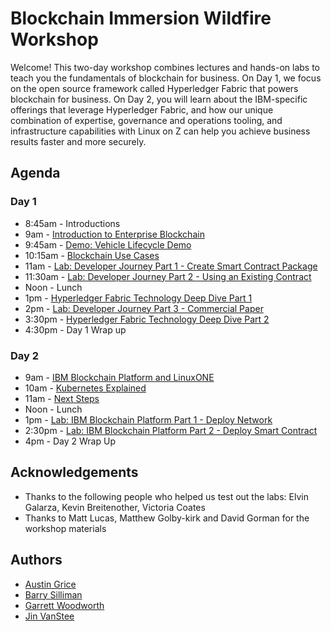 # Blockchain Immersion Wildfire Workshop
Welcome! This two-day workshop combines lectures and hands-on labs to teach you the fundamentals of blockchain for business. On Day 1, we focus on the open source framework called Hyperledger Fabric that powers blockchain for business. On Day 2, you will learn about the IBM-specific offerings that leverage Hyperledger Fabric, and how our unique combination of expertise, governance and operations tooling, and infrastructure capabilities with Linux on Z can help you achieve business results faster and more securely.

## Agenda

### Day 1
* 8:45am -  Introductions
* 9am -     [Introduction to Enterprise Blockchain](files/BlockchainExplained.pdf)
* 9:45am -  [Demo: Vehicle Lifecycle Demo](files/Vehicle_Lifecycle_Demo.pdf)
* 10:15am - [Blockchain Use Cases](files/Blockchain_Use_Cases_Dallas.pdf)
* 11am - [Lab: Developer Journey Part 1 - Create Smart Contract Package](files/IBP_Lab1.pdf)
* 11:30am  -   [Lab: Developer Journey Part 2 - Using an Existing Contract](files/IBP_Lab2.pdf)
* Noon -    Lunch
* 1pm -     [Hyperledger Fabric Technology Deep Dive Part 1](files/BlockchainExploredPart1.pdf)
* 2pm -     [Lab: Developer Journey Part 3 - Commercial Paper](files/IBP_Lab3.pdf)
* 3:30pm -     [Hyperledger Fabric Technology Deep Dive Part 2](files/BlockchainExploredPart2.pdf)
* 4:30pm -     Day 1 Wrap up

### Day 2
* 9am - [IBM Blockchain Platform and LinuxONE](files/BlockchainPlatform.pdf)
* 10am - [Kubernetes Explained](files/Kubernetes_Explained_Woodworth.pdf)
* 11am - [Next Steps](files/BlockchainNextSteps_PR.pdf)
* Noon - Lunch
* 1pm - [Lab: IBM Blockchain Platform Part 1 - Deploy Network](ibpconsole.md)
* 2:30pm - [Lab: IBM Blockchain Platform Part 2 - Deploy Smart Contract](ibpdeploy.md)
* 4pm - Day 2 Wrap Up

## Acknowledgements

* Thanks to the following people who helped us test out the labs: Elvin Galarza, Kevin Breitenother, Victoria Coates
* Thanks to Matt Lucas, Matthew Golby-kirk and David Gorman for the workshop materials

## Authors
* [Austin Grice](mailto:austin.grice@ibm.com)
* [Barry Silliman](mailto:silliman@us.ibm.com)
* [Garrett Woodworth](mailto:garrett.lee.woodworth@ibm.com)
* [Jin VanStee](mailto:jinxiong@us.ibm.com)
